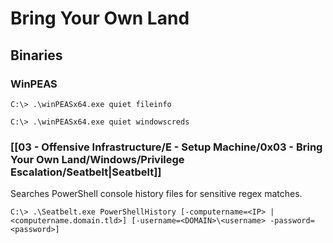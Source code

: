 # Bring Your Own Land

## Binaries

### WinPEAS

```
C:\> .\winPEASx64.exe quiet fileinfo

C:\> .\winPEASx64.exe quiet windowscreds
```

### [[03 - Offensive Infrastructure/E - Setup Machine/0x03 - Bring Your Own Land/Windows/Privilege Escalation/Seatbelt|Seatbelt]]

Searches PowerShell console history files for sensitive regex matches.

```
C:\> .\Seatbelt.exe PowerShellHistory [-computername=<IP> | <computername.domain.tld>] [-username=<DOMAIN>\<username> -password=<password>]
```